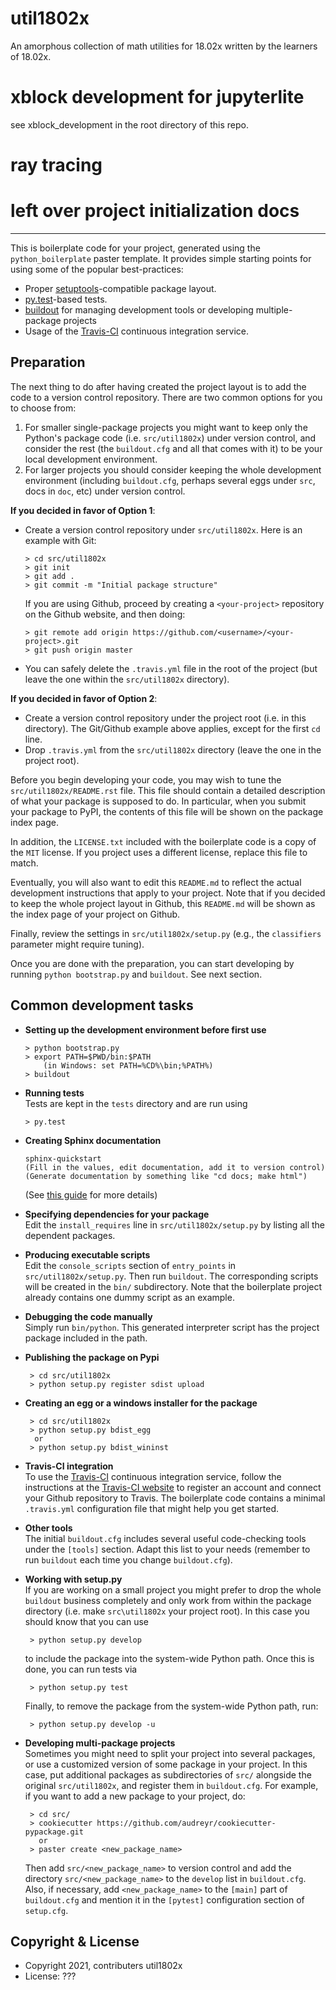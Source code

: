 util1802x
==========================

An amorphous collection of math utilities for 18.02x written by the
learners of 18.02x.


xblock development for jupyterlite
==========================

see xblock_development in the root directory of this repo.



ray tracing
==========================







left over project initialization docs
==========================








----


This is boilerplate code for your project, generated using the `python_boilerplate` paster template. It provides simple starting points for using some of the popular best-practices:

  * Proper [setuptools](https://pypi.python.org/pypi/setuptools)-compatible package layout.
  * [py.test](http://pytest.org/)-based tests.
  * [buildout](http://www.buildout.org/) for managing development tools or developing multiple-package projects
  * Usage of the [Travis-CI](https://travis-ci.org/) continuous integration service.

Preparation
-----------

The next thing to do after having created the project layout is to add the code to a version control repository. There are two common options for you to choose from:

  1. For smaller single-package projects you might want to keep only the Python's package code (i.e. `src/util1802x`) under version control, and consider the rest (the `buildout.cfg` and all that comes with it) to be your local development environment.
  2. For larger projects you should consider keeping the whole development environment (including `buildout.cfg`, perhaps several eggs under `src`, docs in `doc`, etc) under version control.

**If you decided in favor of Option 1**:

  - Create a version control repository under `src/util1802x`. Here is an example with Git:

        > cd src/util1802x
        > git init
        > git add .
        > git commit -m "Initial package structure"
    
    If you are using Github, proceed by creating a `<your-project>` repository on the Github website, and then doing:

        > git remote add origin https://github.com/<username>/<your-project>.git
        > git push origin master

  - You can safely delete the `.travis.yml` file in the root of the project (but leave the one within the `src/util1802x` directory).

**If you decided in favor of Option 2**:

  - Create a version control repository under the project root (i.e. in this directory). The Git/Github example above applies, except for the first `cd` line.
  - Drop `.travis.yml` from the `src/util1802x` directory (leave the one in the project root).

Before you begin developing your code, you may wish to tune the `src/util1802x/README.rst` file. This file should contain a detailed description of what your package is supposed to do. In particular, when you submit your package to PyPI, the contents of this file will be shown on the package index page. 

In addition, the `LICENSE.txt` included with the boilerplate code is a copy of the `MIT` license. If you project uses a different license, replace this file to match.

Eventually, you will also want to edit this `README.md` to reflect the actual development instructions that apply to your project. Note that if you decided to keep the whole project layout in Github, this `README.md` will be shown as the index page of your project on Github.

Finally, review the settings in `src/util1802x/setup.py` (e.g., the `classifiers` parameter might require tuning).

Once you are done with the preparation, you can start developing by running `python bootstrap.py` and `buildout`. See next section.

Common development tasks
------------------------

  * **Setting up the development environment before first use**
  
        > python bootstrap.py
        > export PATH=$PWD/bin:$PATH  
            (in Windows: set PATH=%CD%\bin;%PATH%)
        > buildout
       
  * **Running tests**  
    Tests are kept in the `tests` directory and are run using

        > py.test
    
  * **Creating Sphinx documentation**
  
        sphinx-quickstart
        (Fill in the values, edit documentation, add it to version control)
        (Generate documentation by something like "cd docs; make html")
        
    (See [this guide](http://sphinx-doc.org/tutorial.html) for more details)
    
  * **Specifying dependencies for your package**  
    Edit the `install_requires` line in `src/util1802x/setup.py` by listing all the dependent packages.

  * **Producing executable scripts**  
    Edit the `console_scripts` section of `entry_points` in `src/util1802x/setup.py`. Then run `buildout`. The corresponding scripts will be created in the `bin/` subdirectory. Note that the boilerplate project already contains one dummy script as an example.

  * **Debugging the code manually**      
    Simply run `bin/python`. This generated interpreter script has the project package included in the path.
    
  * **Publishing the package on Pypi**
  
         > cd src/util1802x
         > python setup.py register sdist upload
       
  * **Creating an egg or a windows installer for the package**
  
         > cd src/util1802x
         > python setup.py bdist_egg
          or
         > python setup.py bdist_wininst
       
  * **Travis-CI integration**  
    To use the [Travis-CI](https://travis-ci.org/) continuous integration service, follow the instructions at the [Travis-CI website](https://travis-ci.org/) to register an account and connect your Github repository to Travis. The boilerplate code contains a minimal `.travis.yml` configuration file that might help you get started.

  * **Other tools**  
    The initial `buildout.cfg` includes several useful code-checking tools under the `[tools]` section. Adapt this list to your needs (remember to run `buildout` each time you change `buildout.cfg`).

  * **Working with setup.py**  
    If you are working on a small project you might prefer to drop the whole `buildout` business completely and only work from within the package directory (i.e. make `src\util1802x` your project root). In this case you should know that you can use
    
         > python setup.py develop
         
    to include the package into the system-wide Python path. Once this is done, you can run tests via
    
         > python setup.py test
         
    Finally, to remove the package from the system-wide Python path, run:
    
         > python setup.py develop -u

  * **Developing multi-package projects**  
    Sometimes you might need to split your project into several packages, or use a customized version of some package in your project. In this case, put additional packages as subdirectories of `src/` alongside the original `src/util1802x`, and register them in `buildout.cfg`. For example, if you want to add a new package to your project, do:
    
         > cd src/
         > cookiecutter https://github.com/audreyr/cookiecutter-pypackage.git
           or
         > paster create <new_package_name>
         
    Then add `src/<new_package_name>` to version control and add the directory `src/<new_package_name>` to the `develop` list in `buildout.cfg`. Also, if necessary, add `<new_package_name>` to the `[main]` part of `buildout.cfg` and mention it in the `[pytest]` configuration section of `setup.cfg`.

Copyright & License
-------------------

  * Copyright 2021, contributers util1802x
  * License: ???
